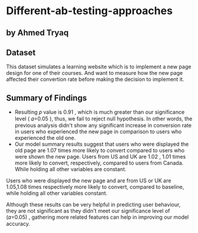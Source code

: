 # Different-ab-testing-approaches
## by Ahmed Tryaq


## Dataset

This dataset simulates a learning website which is to implement a new page design for one of their courses. And want to measure how the new page affected their convertion rate before making the decision to implement it.

## Summary of Findings

- Resulting  𝑝  value is  0.91 , which is much greater than our significance level ( 𝛼=0.05 ), thus, we fail to reject null hypothesis.
In other words, the previous analysis didn't show any significant increase in conversion rate in users who experienced the new page in comparison to users who experienced the old one.
- Our model summary results suggest that users who were displayed the old page are  1.07  times more likely to convert compared to users who were shown the new page. Users from US and UK are  1.02 ,  1.01  times more likely to convert, respectively, compared to users from Canada. While holding all other variables are constant.

Users who were displayed the new page and are from US or UK are  1.05,1.08  times respectively more likely to convert, compared to baseline, while holding all other variables constant.

Although these results can be very helpful in predicting user behaviour, they are not significant as they didn't meet our significance level of  (𝛼=0.05) , gathering more related features can help in improving our model accuracy.
